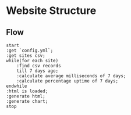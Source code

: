 # Website Structure

## Flow

```plantuml
start
:get `config.yml`;
:get sites csv;
while(for each site)
	:find csv records
	till 7 days ago;
	:calculate average milliseconds of 7 days;
	:calculate percentage uptime of 7 days;
endwhile
:html is loaded;
:generate html;
:generate chart;
stop

```
